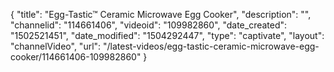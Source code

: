 {
    "title": "Egg-Tastic&trade; Ceramic Microwave Egg Cooker",
    "description": "",
    "channelid": "114661406",
    "videoid": "109982860",
    "date_created": "1502521451",
    "date_modified": "1504292447",
    "type": "captivate",
    "layout": "channelVideo",
    "url": "\/latest-videos\/egg-tastic-ceramic-microwave-egg-cooker\/114661406-109982860"
}